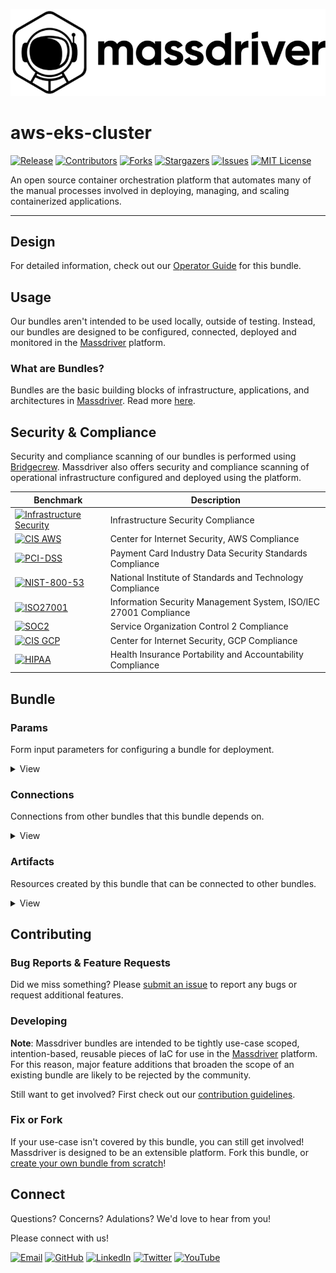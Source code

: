 




[![Massdriver][logo]][website]

# aws-eks-cluster

[![Release][release_shield]][release_url]
[![Contributors][contributors_shield]][contributors_url]
[![Forks][forks_shield]][forks_url]
[![Stargazers][stars_shield]][stars_url]
[![Issues][issues_shield]][issues_url]
[![MIT License][license_shield]][license_url]

<!--
##### STILL NEED TO GET SLACK WORKING ###
[!["Slack Community"](%s)][slack]
-->


An open source container orchestration platform that automates many of the manual processes involved in deploying, managing, and scaling containerized applications.


---

## Design

For detailed information, check out our [Operator Guide](operator.mdx) for this bundle.

## Usage

Our bundles aren't intended to be used locally, outside of testing. Instead, our bundles are designed to be configured, connected, deployed and monitored in the [Massdriver][website] platform.

### What are Bundles?

Bundles are the basic building blocks of infrastructure, applications, and architectures in [Massdriver][website]. Read more [here](https://docs.massdriver.cloud/concepts/bundles).

## Security & Compliance

<!-- COMPLIANCE:START -->

Security and compliance scanning of our bundles is performed using [Bridgecrew](https://www.bridgecrew.cloud/). Massdriver also offers security and compliance scanning of operational infrastructure configured and deployed using the platform.

| Benchmark | Description |
|--------|---------------|
| [![Infrastructure Security](https://www.bridgecrew.cloud/badges/github/massdriver-cloud/aws-eks-cluster/general)](https://www.bridgecrew.cloud/link/badge?vcs=github&fullRepo=massdriver-cloud%2Faws-eks-cluster&benchmark=INFRASTRUCTURE+SECURITY) | Infrastructure Security Compliance |
| [![CIS AWS](https://www.bridgecrew.cloud/badges/github/massdriver-cloud/aws-eks-cluster/cis_aws)](https://www.bridgecrew.cloud/link/badge?vcs=github&fullRepo=massdriver-cloud%2Faws-eks-cluster&benchmark=CIS+AWS+V1.2) | Center for Internet Security, AWS Compliance |
| [![PCI-DSS](https://www.bridgecrew.cloud/badges/github/massdriver-cloud/aws-eks-cluster/pci)](https://www.bridgecrew.cloud/link/badge?vcs=github&fullRepo=massdriver-cloud%2Faws-eks-cluster&benchmark=PCI-DSS+V3.2) | Payment Card Industry Data Security Standards Compliance |
| [![NIST-800-53](https://www.bridgecrew.cloud/badges/github/massdriver-cloud/aws-eks-cluster/nist)](https://www.bridgecrew.cloud/link/badge?vcs=github&fullRepo=massdriver-cloud%2Faws-eks-cluster&benchmark=NIST-800-53) | National Institute of Standards and Technology Compliance |
| [![ISO27001](https://www.bridgecrew.cloud/badges/github/massdriver-cloud/aws-eks-cluster/iso)](https://www.bridgecrew.cloud/link/badge?vcs=github&fullRepo=massdriver-cloud%2Faws-eks-cluster&benchmark=ISO27001) | Information Security Management System, ISO/IEC 27001 Compliance |
| [![SOC2](https://www.bridgecrew.cloud/badges/github/massdriver-cloud/aws-eks-cluster/soc2)](https://www.bridgecrew.cloud/link/badge?vcs=github&fullRepo=massdriver-cloud%2Faws-eks-cluster&benchmark=SOC2)| Service Organization Control 2 Compliance |
| [![CIS GCP](https://www.bridgecrew.cloud/badges/github/massdriver-cloud/aws-eks-cluster/cis_gcp)](https://www.bridgecrew.cloud/link/badge?vcs=github&fullRepo=massdriver-cloud%2Faws-eks-cluster&benchmark=CIS+GCP+V1.1) | Center for Internet Security, GCP Compliance |
| [![HIPAA](https://www.bridgecrew.cloud/badges/github/massdriver-cloud/aws-eks-cluster/hipaa)](https://www.bridgecrew.cloud/link/badge?vcs=github&fullRepo=massdriver-cloud%2Faws-eks-cluster&benchmark=HIPAA) | Health Insurance Portability and Accountability Compliance |

<!-- COMPLIANCE:END -->

<!-- BEGINNING OF PRE-COMMIT-TERRAFORM DOCS HOOK -->
<!-- END OF PRE-COMMIT-TERRAFORM DOCS HOOK -->

## Bundle

### Params

Form input parameters for configuring a bundle for deployment.

<details>
<summary>View</summary>

<!-- PARAMS:START -->

**Params coming soon**

<!-- PARAMS:END -->

</details>

### Connections

Connections from other bundles that this bundle depends on.

<details>
<summary>View</summary>

<!-- CONNECTIONS:START -->

**Connections coming soon**

<!-- CONNECTIONS:END -->

</details>

### Artifacts

Resources created by this bundle that can be connected to other bundles.

<details>
<summary>View</summary>

<!-- ARTIFACTS:START -->

**Artifacts coming soon**

<!-- ARTIFACTS:END -->

</details>

## Contributing

<!-- CONTRIBUTING:START -->

### Bug Reports & Feature Requests

Did we miss something? Please [submit an issue](https://github.com/massdriver-cloud/aws-eks-cluster/issues) to report any bugs or request additional features.

### Developing

**Note**: Massdriver bundles are intended to be tightly use-case scoped, intention-based, reusable pieces of IaC for use in the [Massdriver][website] platform. For this reason, major feature additions that broaden the scope of an existing bundle are likely to be rejected by the community.

Still want to get involved? First check out our [contribution guidelines](https://docs.massdriver.cloud/bundles/contributing).

### Fix or Fork

If your use-case isn't covered by this bundle, you can still get involved! Massdriver is designed to be an extensible platform. Fork this bundle, or [create your own bundle from scratch](https://docs.massdriver.cloud/bundles/development)!

<!-- CONTRIBUTING:END -->

## Connect

<!-- CONNECT:START -->

Questions? Concerns? Adulations? We'd love to hear from you!

Please connect with us!

[![Email][email_shield]][email_url]
[![GitHub][github_shield]][github_url]
[![LinkedIn][linkedin_shield]][linkedin_url]
[![Twitter][twitter_shield]][twitter_url]
[![YouTube][youtube_shield]][youtube_url]

<!-- markdownlint-disable -->

[logo]: https://raw.githubusercontent.com/massdriver-cloud/docs/main/static/img/logo-with-logotype-horizontal-400x110.svg
[docs]: https://docs.massdriver.cloud/?utm_source=github&utm_medium=readme&utm_campaign=aws-eks-cluster&utm_content=docs
[website]: https://www.massdriver.cloud/?utm_source=github&utm_medium=readme&utm_campaign=aws-eks-cluster&utm_content=website
[github]: https://github.com/massdriver-cloud?utm_source=github&utm_medium=readme&utm_campaign=aws-eks-cluster&utm_content=github
[slack]: https://massdriverworkspace.slack.com/?utm_source=github&utm_medium=readme&utm_campaign=aws-eks-cluster&utm_content=slack
[linkedin]: https://www.linkedin.com/company/massdriver/?utm_source=github&utm_medium=readme&utm_campaign=aws-eks-cluster&utm_content=linkedin



[contributors_shield]: https://img.shields.io/github/contributors/massdriver-cloud/aws-eks-cluster.svg?style=for-the-badge
[contributors_url]: https://github.com/massdriver-cloud/aws-eks-cluster/graphs/contributors
[forks_shield]: https://img.shields.io/github/forks/massdriver-cloud/aws-eks-cluster.svg?style=for-the-badge
[forks_url]: https://github.com/massdriver-cloud/aws-eks-cluster/network/members
[stars_shield]: https://img.shields.io/github/stars/massdriver-cloud/aws-eks-cluster.svg?style=for-the-badge
[stars_url]: https://github.com/massdriver-cloud/aws-eks-cluster/stargazers
[issues_shield]: https://img.shields.io/github/issues/massdriver-cloud/aws-eks-cluster.svg?style=for-the-badge
[issues_url]: https://github.com/massdriver-cloud/aws-eks-cluster/issues
[release_url]: https://github.com/massdriver-cloud/aws-eks-cluster/releases/latest
[release_shield]: https://img.shields.io/github/release/massdriver-cloud/aws-eks-cluster.svg?style=for-the-badge
[license_shield]: https://img.shields.io/github/license/massdriver-cloud/aws-eks-cluster.svg?style=for-the-badge
[license_url]: https://github.com/massdriver-cloud/aws-eks-cluster/blob/main/LICENSE


[email_url]: mailto:support@massdriver.cloud
[email_shield]: https://img.shields.io/badge/email-Massdriver-black.svg?style=for-the-badge&logo=mail.ru&color=000000
[github_url]: mailto:support@massdriver.cloud
[github_shield]: https://img.shields.io/badge/follow-Github-black.svg?style=for-the-badge&logo=github&color=181717
[linkedin_url]: https://linkedin.com/in/massdriver-cloud
[linkedin_shield]: https://img.shields.io/badge/follow-LinkedIn-black.svg?style=for-the-badge&logo=linkedin&color=0A66C2
[twitter_url]: https://twitter.com/massdriver?utm_source=github&utm_medium=readme&utm_campaign=aws-eks-cluster&utm_content=twitter
[twitter_shield]: https://img.shields.io/badge/follow-Twitter-black.svg?style=for-the-badge&logo=twitter&color=1DA1F2
[discourse_url]: https://community.massdriver.cloud?utm_source=github&utm_medium=readme&utm_campaign=aws-eks-cluster&utm_content=discourse
[discourse_shield]: https://img.shields.io/badge/join-Discourse-black.svg?style=for-the-badge&logo=discourse&color=000000
[youtube_url]: https://www.youtube.com/channel/UCfj8P7MJcdlem2DJpvymtaQ
[youtube_shield]: https://img.shields.io/badge/subscribe-Youtube-black.svg?style=for-the-badge&logo=youtube&color=FF0000
[reddit_url]: https://www.reddit.com/r/massdriver
[reddit_shield]: https://img.shields.io/badge/subscribe-Reddit-black.svg?style=for-the-badge&logo=reddit&color=FF4500

<!-- markdownlint-restore -->

<!-- CONNECT:END -->
